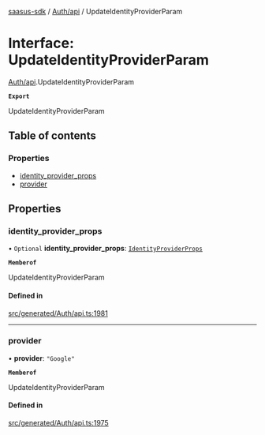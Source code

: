 [saasus-sdk](../README.md) / [Auth/api](../modules/Auth_api.md) / UpdateIdentityProviderParam

# Interface: UpdateIdentityProviderParam

[Auth/api](../modules/Auth_api.md).UpdateIdentityProviderParam

**`Export`**

UpdateIdentityProviderParam

## Table of contents

### Properties

- [identity\_provider\_props](Auth_api.UpdateIdentityProviderParam.md#identity_provider_props)
- [provider](Auth_api.UpdateIdentityProviderParam.md#provider)

## Properties

### identity\_provider\_props

• `Optional` **identity\_provider\_props**: [`IdentityProviderProps`](Auth_api.IdentityProviderProps.md)

**`Memberof`**

UpdateIdentityProviderParam

#### Defined in

[src/generated/Auth/api.ts:1981](https://github.com/saasus-platform/saasus-sdk-javascript/blob/55abc15/src/generated/Auth/api.ts#L1981)

___

### provider

• **provider**: ``"Google"``

**`Memberof`**

UpdateIdentityProviderParam

#### Defined in

[src/generated/Auth/api.ts:1975](https://github.com/saasus-platform/saasus-sdk-javascript/blob/55abc15/src/generated/Auth/api.ts#L1975)
